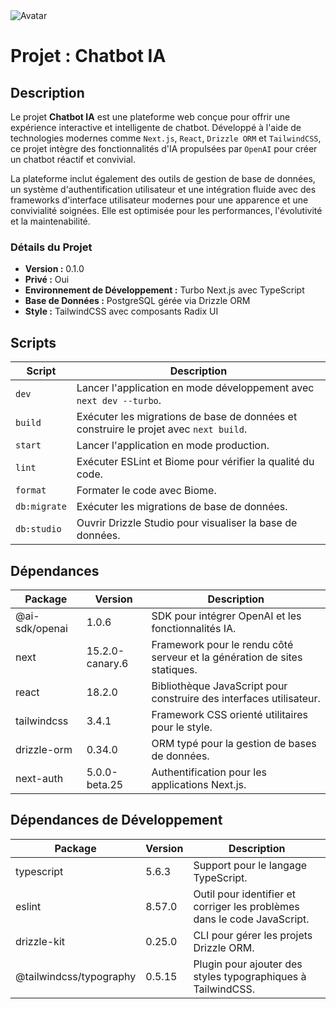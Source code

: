 <body>

  <img src="https://via.placeholder.com/150](https://www.mydear.xyz/images/avatar.png" alt="Avatar" />

  <h1>Projet : Chatbot IA</h1>

  <h2>Description</h2>
  <p>
    Le projet <strong>Chatbot IA</strong> est une plateforme web conçue pour offrir une expérience interactive et intelligente de chatbot.
    Développé à l'aide de technologies modernes comme <code>Next.js</code>, <code>React</code>, <code>Drizzle ORM</code> et <code>TailwindCSS</code>, ce projet intègre des fonctionnalités d'IA propulsées par <code>OpenAI</code> pour créer un chatbot réactif et convivial.
  </p>
  <p>
    La plateforme inclut également des outils de gestion de base de données, un système d'authentification utilisateur et une intégration fluide avec des frameworks d'interface utilisateur modernes pour une apparence et une convivialité soignées.
    Elle est optimisée pour les performances, l'évolutivité et la maintenabilité.
  </p>

  <h3>Détails du Projet</h3>
  <ul>
    <li><strong>Version :</strong> 0.1.0</li>
    <li><strong>Privé :</strong> Oui</li>
    <li><strong>Environnement de Développement :</strong> Turbo Next.js avec TypeScript</li>
    <li><strong>Base de Données :</strong> PostgreSQL gérée via Drizzle ORM</li>
    <li><strong>Style :</strong> TailwindCSS avec composants Radix UI</li>
  </ul>

  <h2>Scripts</h2>
  <table>
    <thead>
      <tr>
        <th>Script</th>
        <th>Description</th>
      </tr>
    </thead>
    <tbody>
      <tr>
        <td><code>dev</code></td>
        <td>Lancer l'application en mode développement avec <code>next dev --turbo</code>.</td>
      </tr>
      <tr>
        <td><code>build</code></td>
        <td>Exécuter les migrations de base de données et construire le projet avec <code>next build</code>.</td>
      </tr>
      <tr>
        <td><code>start</code></td>
        <td>Lancer l'application en mode production.</td>
      </tr>
      <tr>
        <td><code>lint</code></td>
        <td>Exécuter ESLint et Biome pour vérifier la qualité du code.</td>
      </tr>
      <tr>
        <td><code>format</code></td>
        <td>Formater le code avec Biome.</td>
      </tr>
      <tr>
        <td><code>db:migrate</code></td>
        <td>Exécuter les migrations de base de données.</td>
      </tr>
      <tr>
        <td><code>db:studio</code></td>
        <td>Ouvrir Drizzle Studio pour visualiser la base de données.</td>
      </tr>
    </tbody>
  </table>

  <h2>Dépendances</h2>
  <table>
    <thead>
      <tr>
        <th>Package</th>
        <th>Version</th>
        <th>Description</th>
      </tr>
    </thead>
    <tbody>
      <tr>
        <td>@ai-sdk/openai</td>
        <td>1.0.6</td>
        <td>SDK pour intégrer OpenAI et les fonctionnalités IA.</td>
      </tr>
      <tr>
        <td>next</td>
        <td>15.2.0-canary.6</td>
        <td>Framework pour le rendu côté serveur et la génération de sites statiques.</td>
      </tr>
      <tr>
        <td>react</td>
        <td>18.2.0</td>
        <td>Bibliothèque JavaScript pour construire des interfaces utilisateur.</td>
      </tr>
      <tr>
        <td>tailwindcss</td>
        <td>3.4.1</td>
        <td>Framework CSS orienté utilitaires pour le style.</td>
      </tr>
      <tr>
        <td>drizzle-orm</td>
        <td>0.34.0</td>
        <td>ORM typé pour la gestion de bases de données.</td>
      </tr>
      <tr>
        <td>next-auth</td>
        <td>5.0.0-beta.25</td>
        <td>Authentification pour les applications Next.js.</td>
      </tr>
    </tbody>
  </table>

  <h2>Dépendances de Développement</h2>
  <table>
    <thead>
      <tr>
        <th>Package</th>
        <th>Version</th>
        <th>Description</th>
      </tr>
    </thead>
    <tbody>
      <tr>
        <td>typescript</td>
        <td>5.6.3</td>
        <td>Support pour le langage TypeScript.</td>
      </tr>
      <tr>
        <td>eslint</td>
        <td>8.57.0</td>
        <td>Outil pour identifier et corriger les problèmes dans le code JavaScript.</td>
      </tr>
      <tr>
        <td>drizzle-kit</td>
        <td>0.25.0</td>
        <td>CLI pour gérer les projets Drizzle ORM.</td>
      </tr>
      <tr>
        <td>@tailwindcss/typography</td>
        <td>0.5.15</td>
        <td>Plugin pour ajouter des styles typographiques à TailwindCSS.</td>
      </tr>
    </tbody>
  </table>
</body>
